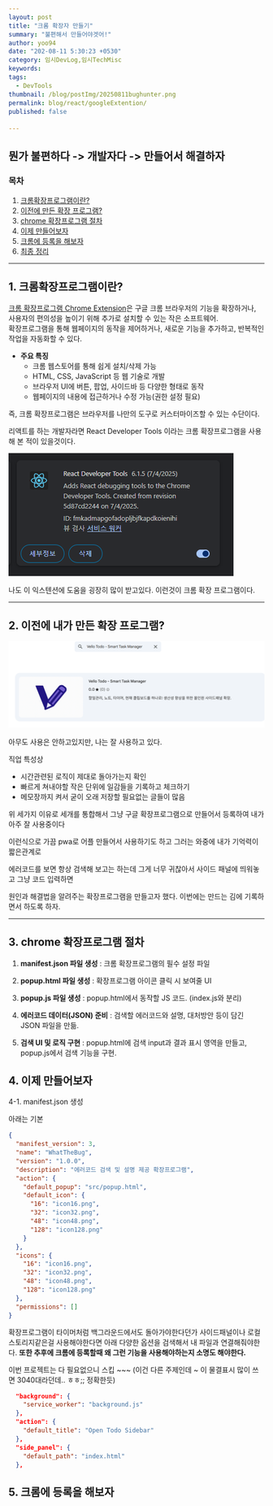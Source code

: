 ```yaml
---
layout: post
title: "크롬 확장자 만들기"
summary: "불편해서 만들어야겟어!"
author: yoo94
date: "202-08-11 5:30:23 +0530"
category: 임시DevLog,임시TechMisc
keywords: 
tags:
  - DevTools
thumbnail: /blog/postImg/20250811bughunter.png
permalink: blog/react/googleExtention/
published: false

---
```


## 뭔가 불편하다 -> 개발자다 -> 만들어서 해결하자 


### 목차
1. [크롬확장프로그램이란?](#1-크롬확장프로그램이란)
2. [이전에 만든 확장 프로그램?](#2-이전에-만든-확장-프로그램)
3. [chrome 확장프로그램 절차](#3-chrome-확장프로그램-절차)
4. [이제 만들어보자](#4-이제-만들어보자)
5. [크롬에 등록을 해보자](#5-크롬에-등록을-해보자)
6. [최종 정리](#6-최종-정리)

---

## 1. 크롬확장프로그램이란?

[크롬 확장프로그램 Chrome Extension](https://chromewebstore.google.com)은 구글 크롬 브라우저의 기능을 확장하거나, 사용자의 편의성을 높이기 위해 추가로 설치할 수 있는 작은 소프트웨어.  
확장프로그램을 통해 웹페이지의 동작을 제어하거나, 새로운 기능을 추가하고, 반복적인 작업을 자동화할 수 있다.

- **주요 특징**
  - 크롬 웹스토어를 통해 쉽게 설치/삭제 가능
  - HTML, CSS, JavaScript 등 웹 기술로 개발
  - 브라우저 UI에 버튼, 팝업, 사이드바 등 다양한 형태로 동작
  - 웹페이지의 내용에 접근하거나 수정 가능(권한 설정 필요)

즉, 크롬 확장프로그램은 브라우저를 나만의 도구로 커스터마이즈할 수 있는 수단이다.

리액트를 하는 개발자라면 React Developer Tools 이라는 크롬 확장프로그램을 사용해 본 적이 있을것이다. 

![React Developer Tools](/blog/postImg/20250819reacttoos.png)

나도 이 익스텐션에 도움을 굉장히 많이 받고있다. 이런것이 크롬 확장 프로그램이다.

---

## 2. 이전에 내가 만든 확장 프로그램?

![20250819velltodo](/blog/postImg/20250819velltodo.png)

아무도 사용은 안하고있지만, 나는 잘 사용하고 있다.

직업 특성상

- 시간관련된 로직이 제대로 돌아가는지 확인
- 빠르게 쳐내야할 작은 단위에 일감들을 기록하고 체크하기
- 메모장까지 켜서 굳이 오래 저장할 필요없는 글들이 많음

위 세가지 이유로 세개를 통합해서 그냥 구글 확장프로그램으로 만들어서 등록하여 내가 아주 잘 사용중이다 

이런식으로 가끔 pwa로 어플 만들어서 사용하기도 하고 그러는 와중에 내가 기억력이 짧은관계로

에러코드를 보면 항상 검색해 보고는 하는데 그게 너무 귀찮아서 사이드 패널에 띄워놓고 그냥 코드 입력하면

원인과 해결법을 알려주는 확장프로그램을 만들고자 했다. 이번에는 만드는 김에 기록하면서 하도록 하자.

---

## 3. chrome 확장프로그램 절차

1. **manifest.json 파일 생성** : 크롬 확장프로그램의 필수 설정 파일

2. **popup.html 파일 생성** : 확장프로그램 아이콘 클릭 시 보여줄 UI

3. **popup.js 파일 생성** : popup.html에서 동작할 JS 코드. (index.js와 분리)

4. **에러코드 데이터(JSON) 준비** : 검색할 에러코드와 설명, 대처방안 등이 담긴 JSON 파일을 만듦.

5. **검색 UI 및 로직 구현** : popup.html에 검색 input과 결과 표시 영역을 만들고, popup.js에서 검색 기능을 구현.


## 4. 이제 만들어보자

4-1. manifest.json 생성

아래는 기본

```json
{
  "manifest_version": 3,
  "name": "WhatTheBug",
  "version": "1.0.0",
  "description": "에러코드 검색 및 설명 제공 확장프로그램",
  "action": {
    "default_popup": "src/popup.html",
    "default_icon": {
      "16": "icon16.png",
      "32": "icon32.png",
      "48": "icon48.png",
      "128": "icon128.png"
    }
  },
  "icons": {
    "16": "icon16.png",
    "32": "icon32.png",
    "48": "icon48.png",
    "128": "icon128.png"
  },
  "permissions": []
}

```

확장프로그램이 타이머처럼 백그라운드에서도 돌아가야한다던가 사이드패널이나 로컬스토리지같은걸 사용해야한다면 
아래 다양한 옵션을 검색해서 내 파일과 연결해줘야한다. 
**또한 추후에 크롬에 등록할때 왜 그런 기능을  사용해야하는지 소명도 해야한다.** 

이번 프로젝트는 다 필요없으니 스킵 ~~~ 
(이건 다른 주제인데 ~ 이 물결표시 많이 쓰면 3040대라던데.. ㅎㅎ;; 정확한듯)

```json
  "background": {
    "service_worker": "background.js"
  },
  "action": {
    "default_title": "Open Todo Sidebar"
  },
  "side_panel": {
    "default_path": "index.html"
  },
```




## 5. 크롬에 등록을 해보자